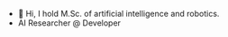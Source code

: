 - 👋 Hi, I hold M.Sc. of artificial intelligence and robotics.
- AI Researcher @ Developer
<!---
madarvishian/madarvishian is a ✨ special ✨ repository because its `README.md` (this file) appears on your GitHub profile.
You can click the Preview link to take a look at your changes.
--->
